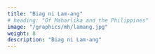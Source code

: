 ```yaml
---
title: "Biag ni Lam-ang"
# heading: "Of Maharlika and the Philippines"
image: "/graphics/mh/lamang.jpg"
weight: 8
description: "Biag ni Lam-ang"
---
```

